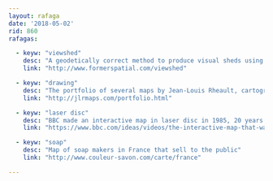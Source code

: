 ```yaml
---
layout: rafaga
date: '2018-05-02'
rid: 860
rafagas:

  - keyw: "viewshed"
    desc: "A geodetically correct method to produce visual sheds using Turf.js and Mapbox.gl"
    link: "http://www.formerspatial.com/viewshed"

  - keyw: "drawing"
    desc: "The portfolio of several maps by Jean-Louis Rheault, cartographic design specialist, from Montreal and by assignment"
    link: "http://jlrmaps.com/portfolio.html"

  - keyw: "laser disc"
    desc: "BBC made an interactive map in laser disc in 1985, 20 years before Google Maps, it was not as successful as expected"
    link: "https://www.bbc.com/ideas/videos/the-interactive-map-that-was-way-ahead-of-its-time/p063z2t2"

  - keyw: "soap"
    desc: "Map of soap makers in France that sell to the public"
    link: "http://www.couleur-savon.com/carte/france"

---
```

